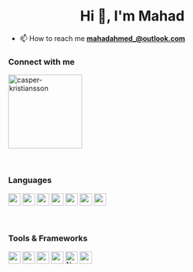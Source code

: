 <h1 align="center">Hi 👋, I'm Mahad</h1>

- 📫 How to reach me **mahadahmed_@outlook.com**

<h3 align="left">Connect with me</h3>
<p align="left">
<a href="https://www.linkedin.com/in/mahadahmed99/" target="blank"><img align="center" src="https://img.shields.io/badge/LinkedIn-0077B5?style=for-the-badge&logo=linkedin&logoColor=white" width="150" alt="casper-kristiansson"/></a>
</p>

<br>

<!--https://github.com/alexandresanlim/Badges4-README.md-Profile-->

<h3 align="left">Languages</h3>
<p algin="left">
  <img src="https://img.shields.io/badge/C-00599C?logo=c&logoColor=white" height="25">
  <img src="https://img.shields.io/badge/Java-ED8B00?logo=java&logoColor=white" height="25">
  <img src="https://img.shields.io/badge/JavaScript-323330?logo=javascript&logoColor=F7DF1E" height="25">
  <img src="https://img.shields.io/badge/TypeScript-4B275F?logo=typescript&logoColor=blue" height="25">
  <img src="https://img.shields.io/badge/HTML5-E34F26?logo=html5&logoColor=white" height="25">
  <img src="https://img.shields.io/badge/CSS3-1572B6?logo=css3&logoColor=white" height="25">
  <img src="https://img.shields.io/badge/Elixir-4B275F?logo=elixir&logoColor=white" height="25">


</p>

<br>

<h3 align="left">Tools & Frameworks</h3>
<p align="left">
  <img src="https://img.shields.io/badge/PostgreSQL-316192?logo=postgresql&logoColor=white" height="25">
  <img src="https://img.shields.io/badge/-ReactJs-61DAFB?logo=react&logoColor=black" height="25">
    <img src=https://img.shields.io/badge/-Vue.js-4fc08d?style=flat&logo=vuedotjs&logoColor=white height="25">
  <img src="https://img.shields.io/badge/Firebase-ffca28?logo=firebase&logoColor=black" height="25">
   <a href="#"><img alt="Node.js" src="https://img.shields.io/badge/Node.js-43853D.svg?&logo=node.js&logoColor=white"  height="25"></a>
  <img src="https://img.shields.io/badge/GIT-E44C30?logo=git&logoColor=white" height="25">
</p>

